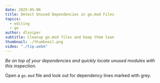 ```yaml
---
date: 2025-05-06
title: Detect Unused Dependencies in go.mod Files
topics:
  - editing
  - go
author: dlsniper
subtitle: Cleanup go.mod files and keep them lean
thumbnail: ./thumbnail.png
video: "./tip.webm"
---
```


_Be on top of your dependencies and quickly locate unused modules with this inspection._

Open a `go.mod` file and look out for dependency lines marked with grey.
